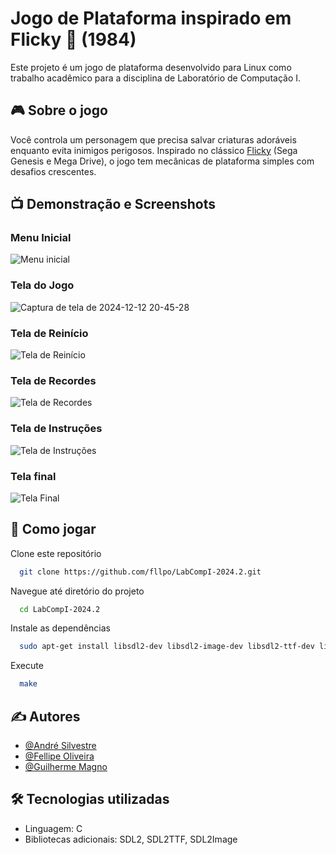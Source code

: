 # Jogo de Plataforma inspirado em Flicky 🐥 (1984)

Este projeto é um jogo de plataforma desenvolvido para Linux como trabalho acadêmico para a disciplina de Laboratório de Computação I.

## 🎮 Sobre o jogo

Você controla um personagem que precisa salvar criaturas adoráveis enquanto evita inimigos perigosos. Inspirado no clássico [Flicky](https://www.youtube.com/watch?v=imHqXZNUOZs) (Sega Genesis e Mega Drive), o jogo tem mecânicas de plataforma simples com desafios crescentes.

## 📺 Demonstração e Screenshots

### Menu Inicial

![Menu inicial](https://github.com/user-attachments/assets/d06e9acc-46ed-4405-8f24-6c0f0713cfa0)

### Tela do Jogo

![Captura de tela de 2024-12-12 20-45-28](https://github.com/user-attachments/assets/b9eb995b-f5ba-486d-a65b-c1495dfb9738)

### Tela de Reinício

![Tela de Reinício](https://github.com/user-attachments/assets/588feec0-201a-4755-97f6-77e8091ed5cf)

### Tela de Recordes

![Tela de Recordes](https://github.com/user-attachments/assets/b3b9b09f-2954-470b-ba15-863e7069666e)

### Tela de Instruções

![Tela de Instruções](https://github.com/user-attachments/assets/4be09ab4-e6db-48f8-9a7e-75678aa70b7c)

### Tela final
![Tela Final](https://github.com/user-attachments/assets/89cea80b-98f6-46c4-bb7e-93a40f512c66)

## 🚀 Como jogar

Clone este repositório

```bash
  git clone https://github.com/fllpo/LabCompI-2024.2.git
```

Navegue até diretório do projeto

```bash
  cd LabCompI-2024.2
```

Instale as dependências

```bash
  sudo apt-get install libsdl2-dev libsdl2-image-dev libsdl2-ttf-dev libsdl2-mixer-dev
```

Execute

```bash
  make
```

## ✍️ Autores

- [@André Silvestre](https://github.com/andresilvestrejr)
- [@Fellipe Oliveira](https://www.github.com/fllpo)
- [@Guilherme Magno](https://github.com/Guiguineitor)

## 🛠️ Tecnologias utilizadas

- Linguagem: C
- Bibliotecas adicionais: SDL2, SDL2TTF, SDL2Image
